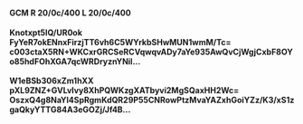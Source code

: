 #### GCM R 20/0c/400 L 20/0c/400
**Knotxpt5IQ/UR0ok**<br/>**FyYeR7okENnxFirzjTT6vh6C5WYrkbSHwMUN1wmM/Tc=**<br/>**c003ctaX5RN+WKCxrGRCSeRCVqwqvADy7aYe935AwQvCjWgjCxbF8OYo85hdFOhXGA7qcWRDryznYNil...**<br/><br/>
**W1eBSb306xZm1hXX**<br/>**pXL9ZNZ+GVLvlvy8XhPQWKzgXATbyvi2MgSQaxHH2Wc=**<br/>**OszxQ4g8NaYl4SpRgmKdQR29P55CNRowPtzMvaYAZxhGoiYZz/K3/xS1zgaQkyYTTG84A3eGOZj/Jf4B...**